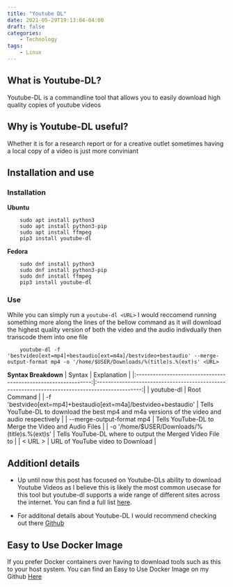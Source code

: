 ```yaml
---
title: "Youtube DL"
date: 2021-05-29T19:13:04-04:00
draft: false
categories:
    - Technology
tags:
    - Linux
---
```


## What is Youtube-DL?
Youtube-DL is a commandline tool that allows you to easily download high quality copies of youtube videos

## Why is Youtube-DL useful?
Whether it is for a research report or for a creative outlet sometimes having a local copy of a video is just more conviniant

## Installation and use
### Installation
__Ubuntu__
```
    sudo apt install python3
    sudo apt install python3-pip
    sudo apt install ffmpeg
    pip3 install youtube-dl

```

__Fedora__
```
    sudo dnf install python3
    sudo dnf install python3-pip
    sudo dnf install ffmpeg
    pip3 install youtube-dl
```

### Use
While you can simply run a `youtube-dl <URL>` I would reccomend running something more along the lines of the bellow command as it will download the highest quality version of both the video and the audio indivdually then transcode them into one file
```
    youtube-dl -f 'bestvideo[ext=mp4]+bestaudio[ext=m4a]/bestvideo+bestaudio' --merge-output-format mp4 -o '/home/$USER/Downloads/%(title)s.%(ext)s' <URL>
```

__Syntax Breakdown__
|                             Syntax                             |                                           Explanation                                          |
|:--------------------------------------------------------------:|:----------------------------------------------------------------------------------------------:|
| youtube-dl                                                     | Root Command                                                                                   |
| -f 'bestvideo[ext=mp4]+bestaudio[ext=m4a]/bestvideo+bestaudio' | Tells YouTube-DL to download the best mp4 and m4a versions of the video and audio respectively |
| --merge-output-format mp4                                      | Tells YouTube-DL to Merge the Video and Audio Files                                            |
| -o '/home/$USER/Downloads/%(title)s.%(ext)s'                   | Tells YouTube-DL where to output the Merged Video File to                                      |
| < URL >                                                        | URL of YouTube video to Download                                                               |

## Additionl details
* Up until now this post has focused on Youtube-DLs ability to download Youtube Videos as I believe this is likely the most common usecase for this tool but youtube-dl supports a wide range of different sites across the internet. You can find a full list [here](http://ytdl-org.github.io/youtube-dl/supportedsites.html).

* For additonal details about Youtube-DL I would recommend checking out there [Github](https://github.com/ytdl-org/youtube-dl/blob/master/README.md#readme)

## Easy to Use Docker Image
If you prefer Docker containers over having to download tools such as this to your host system. You can find an Easy to Use Docker Image on my Github [Here](https://github.com/ryanvanmass/youtube-dl)
